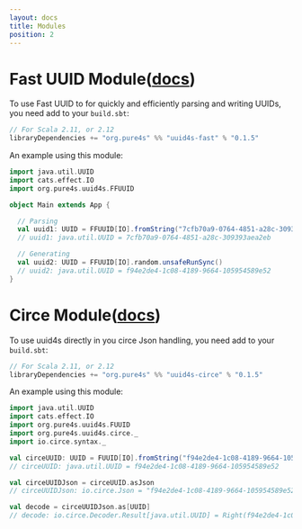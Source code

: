 ```yaml
---
layout: docs
title: Modules
position: 2
---
```


[docs]: http://pure4s.org/uuid4s/
[circe]: http://circe.io
[fast-uuid]: https://github.com/jchambers/fast-uuid
[http4s]: https://http4s.org/
[akka-http]: https://doc.akka.io/docs/akka-http/current/index.html?language=scala

# Fast UUID Module([docs][fast-uuid])
To use Fast UUID to for quickly and efficiently parsing and writing UUIDs, you need add to your `build.sbt`:

```scala
// For Scala 2.11, or 2.12
libraryDependencies += "org.pure4s" %% "uuid4s-fast" % "0.1.5"
```

An example using this module:

```scala
import java.util.UUID
import cats.effect.IO
import org.pure4s.uuid4s.FFUUID

object Main extends App {

  // Parsing
  val uuid1: UUID = FFUUID[IO].fromString("7cfb70a9-0764-4851-a28c-309393aea2eb").unsafeRunSync()
  // uuid1: java.util.UUID = 7cfb70a9-0764-4851-a28c-309393aea2eb

  // Generating
  val uuid2: UUID = FFUUID[IO].random.unsafeRunSync()
  // uuid2: java.util.UUID = f94e2de4-1c08-4189-9664-105954589e52
}
```

# Circe Module([docs][circe])

To use uuid4s directly in you circe Json handling, you need add to your `build.sbt`:

```scala
// For Scala 2.11, or 2.12
libraryDependencies += "org.pure4s" %% "uuid4s-circe" % "0.1.5"
```

An example using this module:

```scala
import java.util.UUID
import cats.effect.IO
import org.pure4s.uuid4s.FUUID
import org.pure4s.uuid4s.circe._
import io.circe.syntax._

val circeUUID: UUID = FUUID[IO].fromString("f94e2de4-1c08-4189-9664-105954589e52").unsafeRunSync()
// circeUUID: java.util.UUID = f94e2de4-1c08-4189-9664-105954589e52

val circeUUIDJson = circeUUID.asJson
// circeUUIDJson: io.circe.Json = "f94e2de4-1c08-4189-9664-105954589e52"

val decode = circeUUIDJson.as[UUID]
// decode: io.circe.Decoder.Result[java.util.UUID] = Right(f94e2de4-1c08-4189-9664-105954589e52)
```